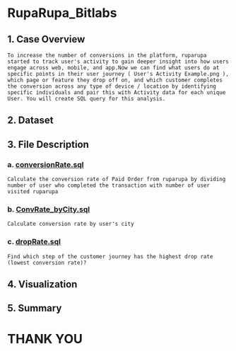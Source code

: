 # RupaRupa_Bitlabs
## 1. Case Overview
    To increase the number of conversions in the platform, ruparupa started to track user's activity to gain deeper insight into how users engage across web, mobile, and app.Now we can find what users do at specific points in their user journey ( User's Activity Example.png ), which page or feature they drop off on, and which customer completes the conversion across any type of device / location by identifying specific individuals and pair this with Activity data for each unique User. You will create SQL query for this analysis.
## 2. Dataset
## 3. File Description
### a. [conversionRate.sql](https://github.com/melsrasafebri123/RupaRupa_Bitlabs/blob/main/conversionRate.sql)
    Calculate the conversion rate of Paid Order from ruparupa by dividing number of user who completed the transaction with number of user visited ruparupa 
### b. [ConvRate_byCity.sql](https://github.com/melsrasafebri123/RupaRupa_Bitlabs/blob/main/ConvRate_byCity.sql)
    Calculate conversion rate by user's city
### c. [dropRate.sql](https://github.com/melsrasafebri123/RupaRupa_Bitlabs/blob/main/dropRate.sql)
    Find which step of the customer journey has the highest drop rate (lowest conversion rate)?
## 4. Visualization
## 5. Summary
# THANK YOU
